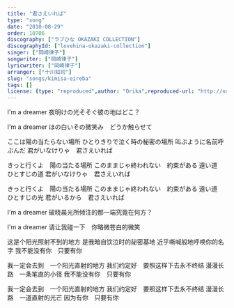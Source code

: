 ```yaml
---
title: "君さえいれば"
type: "song"
date: "2010-08-29"
order: 10706
discography: ["ラブひな OKAZAKI COLLECTION"]
discographyId: ["lovehina-okazaki-collection"]
singer: ["岡崎律子"]
songwriter: ["岡崎律子"]
lyricwriter: ["岡崎律子"]
arranger: ["十川知司"]
slug: "songs/kimisa-eireba"
tags: []
license: {type: "reproduced",author: "Orika",reproduced-url: "http://orikamushi.myweb.hinet.net/",reproduced-website: "織歌蟲網站"}
---
```


I'm a dreamer 
夜明けの光そそぐ彼の地はどこ？ 

I'm a dreamer 
ほの白いその微笑み　どうか触らせて 

ここは陽の当たらない場所 
ひとりきりで泣く時の秘密の場所 
叫ぶように名前呼ぶんだ 
君がいなけりゃ　君さえいれば 

きっと行くよ　陽の当たる場所 
このままじゃ終われない　約束がある 
遠い道　ひとすじの道 
君がいなけりゃ　君さえいれば 

きっと行くよ　陽の当たる場所 
このままじゃ終われない　約束がある 
遠い道　ひとすじの光 
君がいるから　君さえいれば

I'm a dreamer
破晓晨光所倾注的那一端究竟在何方？ 

I'm a dreamer 
请让我碰一下　你略微苍白的微笑 

这是个阳光照射不到的地方 
是我暗自饮泣时的祕密基地 
近乎嘶喊般地呼唤你的名字 
我不能没有你　只要有你 

我一定会去到　一个阳光直射的地方 
我们约定好　要照这样下去永不终结 
漫漫长路　一条笔直的小径 
我不能没有你　只要有你 

我一定会去到　一个阳光直射的地方 
我们约定好　要照这样下去永不终结 
漫漫长路　一道直射的光芒 
因为有你　只要有你
